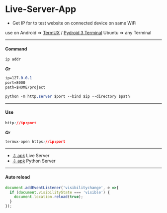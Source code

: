 # Live-Server-App
+ Get IP for to test website on connected device on same WiFi
   
use on 
  Android => [TermUX](https://play.google.com/store/apps/details?id=com.termux) / [Pydroid 3 Terminal](https://play.google.com/store/apps/details?id=ru.iiec.pydroid3)
  Ubuntu => any Terminal
***
#### Command
```css
ip addr
```
**_Or_**
```css
ip=127.0.0.1
port=8000
path=$HOME/project
```
```css
python -m http.server $port --bind $ip --directory $path
```
***
#### Use
```css
http://ip:port
```
**_Or_**
```css
termux-open https://ip:port
```
***
+ [⇩ apk](https://www.mediafire.com/file/aoeub2ilvpdx5vs/Live_Server.apk) Live Server
+ [⇩ apk](https://www.mediafire.com/file/7jl1m71a3fg44ve/Python+Server.apk) Python Server
***
#### Auto reload
```javascript
document.addEventListener('visibilitychange', e =>{
  if (document.visibilityState === 'visible') {
    document.location.reload(true);
  }
});
```
